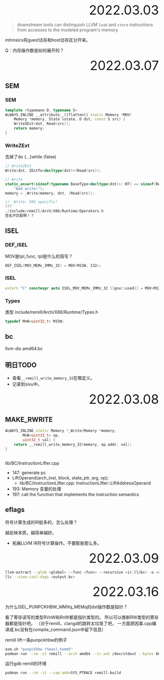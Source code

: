 <div style="text-align:right; font-size:3em;">2022.03.03</div>

> downstream tools can distinguish LLVM `load` and `store` instructions from accesses to the modeled program's memory

intrinsics将guest访存和host访存区分开来。

Q：内存操作数是如何展开的？

<div style="text-align:right; font-size:3em;">2022.03.07</div>

## SEM

### SEM

```cpp
template <typemane D, typename S>
ALWAYS_INLINE __attribute__((flatten)) static Memory *MOV(
    Memory *memory, State &state, D dst, const S src) {
    WriteZExt(dst, Read(src));
    return memory;
}
```

### WriteZExt

去掉了do {...}while (false)

```cpp
// WriteZExt
Write(dst, ZExtTo<decltype(dst)>(Read(src));

// Write
static_assert(sizeof(typename BaseType<decltype(dst)>::BT) == sizeof(Read(src)),
    "Bad write!");
memory = _Write(memory, dst, (Read(src));

// _Write: X86 specific!
???
./include/remill/Arch/X86/Runtime/Operators.h
签名不匹配啊！？
```

## ISEL

### DEF_ISEL

MOV是tpl_func, tpl是什么的简写？

```cpp
DEF_ISEL(MOV_MEMv_IMMz_32) = MOV<M32W, I32>;
```

### ISEL

```cpp
extern "C" constexpr auto ISEL_MOV_MEMv_IMMz_32 [[gnu::used]] = MOV<M32W, I32>;
```

### Types

类型 include/remill/Arch/X86/Runtime/Types.h

```cpp
typedef MnW<uint32_t> M32W;
```

## bc

llvm-dis amd64.bc

## 明日TODO

* 查看`__remill_write_memory_32`在哪定义。
* 记录到sixu中。

<div style="text-align:right; font-size:3em;">2022.03.08</div>

## MAKE_RWRITE

```cpp
ALWAYS_INLINE static Memory *_Write(Memory *memory,
        MnW<uint32_t> op,
        uint32_t val) {
    return __remill_write_memory_32(memory, op.addr, val);
}
```

## 

lib/BC/InstructionLifter.cpp

* 147: generate pc
* LiftOperand(arch_inst, block, state_ptr, arg, op);
  * lib/BC/InstructionLifter.cpp: InstructionLifter::LiftAddressOperand
* 193: Memory 变量的处理
* 197: call the function that implements the instruction semantics

## eflags

符号计算生成的IR挺多的，怎么处理？

越反映本质，越简单越好。

* 拓展LLVM IR符号计算操作。不要膨胀那么多。

<div style="text-align:right; font-size:3em;">2022.03.09</div>

```bash
llvm-extract --glob <global> --func <func> --recursive <ir.ll/bc> -o <output.bc>
llc --view-isel-dags <output.bc>
```

<div style="text-align:right; font-size:3em;">2022.03.16</div>

为什么ISEL_PUNPCKHBW_MMXq_MEMq的dst操作数是指针？

看了寄存读写的类型RVnW和RnW都是指针类型的。
所以可以推断RW类型的寄存器都是指针吧。
（对于remill，clangd的跳转太垃圾了吧，
一方面原因事.cpp编译成.bc没有在compile_command.json中留下信息）

remill lift一条punpckhbw的例子

```bash
asm.sh "punpckhbw (%eax),%xmm5"
podman run --rm -it remill --arch amd64 --ir_out /dev/stdout --bytes 660F6828
```

运行gdb remill的环境

```bash
podman run --rm -it --cap-add=SYS_PTRACE remill-build
```